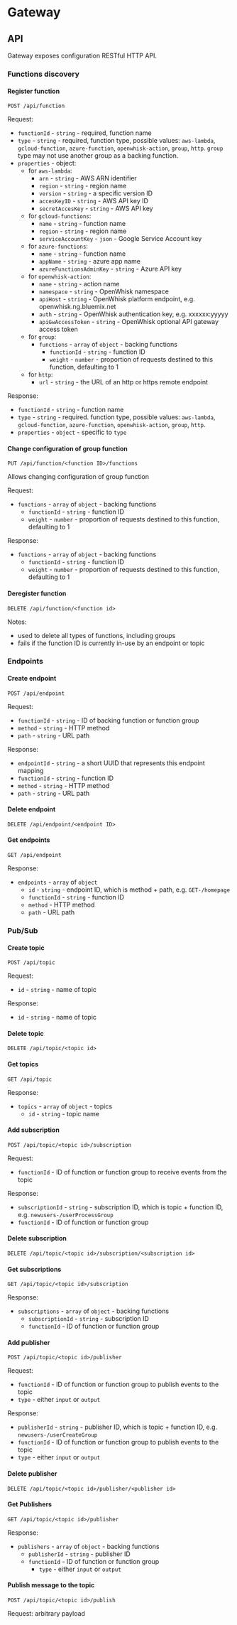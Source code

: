 # Gateway

## API

Gateway exposes configuration RESTful HTTP API.

### Functions discovery

#### Register function

`POST /api/function`

Request:

- `functionId` - `string` - required, function name
- `type` - `string` - required, function type, possible values: `aws-lambda`, `gcloud-function`, `azure-function`, `openwhisk-action`, `group`, `http`. `group` type may not use another group as a backing function.
- `properties` - object:
  - for `aws-lambda`:
    - `arn` - `string` - AWS ARN identifier
    - `region` - `string` - region name
    - `version` - `string` - a specific version ID
    - `accesKeyID` - `string` - AWS API key ID
    - `secretAccesKey` - `string` - AWS API key
  - for `gcloud-functions`:
    - `name` - `string` - function name
    - `region` - `string` - region name
    - `serviceAccountKey` - `json` - Google Service Account key
  - for `azure-functions`:
    - `name` - `string` - function name
    - `appName` - `string` - azure app name
    - `azureFunctionsAdminKey` - `string` - Azure API key
  - for `openwhisk-action`:
    - `name` - `string` - action name
    - `namespace` - `string` - OpenWhisk namespace
    - `apiHost` - `string` - OpenWhisk platform endpoint, e.g. openwhisk.ng.bluemix.net
    - `auth` - `string` - OpenWhisk authentication key, e.g. xxxxxx:yyyyy
    - `apiGwAccessToken` - `string` - OpenWhisk optional API gateway access token
  - for `group`:
    - `functions` - `array` of `object` - backing functions
      - `functionId` - `string` - function ID
      - `weight` - `number` - proportion of requests destined to this function, defaulting to 1
  - for `http`:
    - `url` - `string` - the URL of an http or https remote endpoint

Response:

- `functionId` - `string` - function name
- `type` - `string` - required. function type, possible values: `aws-lambda`, `gcloud-function`, `azure-function`, `openwhisk-action`, `group`, `http`.
- `properties` - `object` - specific to `type`

#### Change configuration of group function

`PUT /api/function/<function ID>/functions`

Allows changing configuration of group function

Request:

- `functions` - `array` of `object` - backing functions
  - `functionId` - `string` - function ID
  - `weight` - `number` - proportion of requests destined to this function, defaulting to 1

Response:

- `functions` - `array` of `object` - backing functions
  - `functionId` - `string` - function ID
  - `weight` - `number` - proportion of requests destined to this function, defaulting to 1

#### Deregister function

`DELETE /api/function/<function id>`

Notes:
* used to delete all types of functions, including groups
* fails if the function ID is currently in-use by an endpoint or topic

### Endpoints

#### Create endpoint

`POST /api/endpoint`

Request:

- `functionId` - `string` - ID of backing function or function group
- `method` - `string` - HTTP method
- `path` - `string` - URL path

Response:

- `endpointId` - `string` - a short UUID that represents this endpoint mapping
- `functionId` - `string` - function ID
- `method` - `string` - HTTP method
- `path` - `string` - URL path

#### Delete endpoint

`DELETE /api/endpoint/<endpoint ID>`

#### Get endpoints

`GET /api/endpoint`

Response:

- `endpoints` - `array` of `object`
	- `id` - `string` - endpoint ID, which is method + path, e.g. `GET-/homepage`
	- `functionId` - `string` - function ID
	- `method` - HTTP method
	- `path` - URL path

### Pub/Sub

#### Create topic

`POST /api/topic`

Request:

- `id` - `string` - name of topic

Response:

- `id` - `string` - name of topic

#### Delete topic

`DELETE /api/topic/<topic id>`

#### Get topics

`GET /api/topic`

Response:

- `topics` - `array` of `object` - topics
  - `id` - `string` - topic name

#### Add subscription

`POST /api/topic/<topic id>/subscription`

Request:

- `functionId` - ID of function or function group to receive events from the topic

Response:

- `subscriptionId` - `string` - subscription ID, which is topic + function ID, e.g. `newusers-/userProcessGroup`
- `functionId` - ID of function or function group

#### Delete subscription

`DELETE /api/topic/<topic id>/subscription/<subscription id>`

#### Get subscriptions

`GET /api/topic/<topic id>/subscription`

Response:

- `subscriptions` - `array` of `object` - backing functions
  - `subscriptionId` - `string` - subscription ID
  - `functionId` - ID of function or function group

#### Add publisher

`POST /api/topic/<topic id>/publisher`

Request:

- `functionId` - ID of function or function group to publish events to the topic
- `type` - either `input` or `output`

Response:

- `publisherId` - `string` - publisher ID, which is topic + function ID, e.g. `newusers-/userCreateGroup`
- `functionId` - ID of function or function group to publish events to the topic
- `type` - either `input` or `output`

#### Delete publisher

`DELETE /api/topic/<topic id>/publisher/<publisher id>`

#### Get Publishers

`GET /api/topic/<topic id>/publisher`

Response:

- `publishers` - `array` of `object` - backing functions
  - `publisherId` - `string` - publisher ID
  - `functionId` - ID of function or function group
	- `type` - either `input` or `output`

#### Publish message to the topic

`POST /api/topic/<topic id>/publish`

Request: arbitrary payload